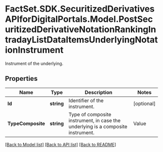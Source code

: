 # FactSet.SDK.SecuritizedDerivativesAPIforDigitalPortals.Model.PostSecuritizedDerivativeNotationRankingIntradayListDataItemsUnderlyingNotationInstrument
Instrument of the underlying.

## Properties

Name | Type | Description | Notes
------------ | ------------- | ------------- | -------------
**Id** | **string** | Identifier of the instrument. | [optional] 
**TypeComposite** | **string** | Type of composite instrument, in case the underlying is a composite instrument. | Value | Description | | - -- | - -- | | basket | A basket is a composite instrument which consists of several components. Its value is calculated as the weighted combination of the levels of the components. All weights are positive. | | alphaStructure | An alpha structure is a composite instrument which consists of two components. Its value is calculated as the difference of the performances of the components. The performances are measured starting at the date specified in the conditions of the securitized derivative. | | futuresSpread | A futures spread is a composite instrument which is built of two or more different futures contracts as its components. | | factorIndex | A factor index is a composite instrument that reflects the day-to-day performance of its component, multiplied with a constant factor. The related capital costs and fees for calculation and administration are not represented. |   | [optional] 

[[Back to Model list]](../README.md#documentation-for-models) [[Back to API list]](../README.md#documentation-for-api-endpoints) [[Back to README]](../README.md)

